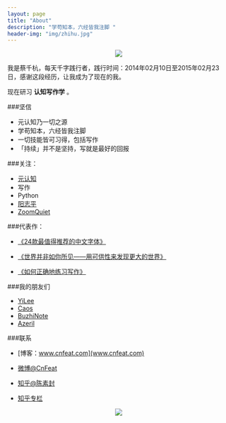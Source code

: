 ```yaml
---
layout: page
title: "About"
description: "学苟知本，六经皆我注脚 "
header-img: "img/zhihu.jpg"
---
```



<center>
    <p><img src="http://7xlfkx.com1.z0.glb.clouddn.com/white2.jpg" align="center"></p>
</center>

我是蔡千杭，每天千字践行者，践行时间：2014年02月10日至2015年02月23日，感谢这段经历，让我成为了现在的我。

现在研习 **认知写作学** 。

###坚信


- 元认知乃一切之源
- 学苟知本，六经皆我注脚 
- 一切技能皆可习得，包括写作
- 「持续」并不是坚持，写就是最好的回报


###关注：


- [元认知](http://www.mesule.com/)
- 写作
- Python
- [阳志平](http://www.yangzhiping.com/)
- [ZoomQuiet](http://blog.zoomquiet.io/)




###代表作：

- [《24款最值得推荐的中文字体》](http://cnfeat.com/blog/2015/05/22/a-24-chinese-fonts/)

- [《世界并非如你所见——用可供性来发现更大的世界》](http://cnfeat.com/blog/2015/05/01/affordance/)

- [《如何正确地练习写作》](http://cnfeat.com/blog/2015/03/02/how-to-write/)


###我的朋友们

- [YiLee](http://yilee.me)
- [Caos](http://caos.me)
- [BuzhiNote](http://BuzhiNote.com)
- [Azeril](http://azeril.me)

###联系

- [博客：www.cnfeat.com](www.cnfeat.com)

- [微博@CnFeat](http://weibo.com/207775270)

- [知乎@陈素封](http://www.zhihu.com/people/Feat)

- [知乎专栏](http://zhuanlan.zhihu.com/cnfeat)



<center>
    <p><img src="http://i173.photobucket.com/albums/w63/cnfeat/2015-08-29-2_zpsqj7po8eo.png" align="center"></p>
</center>






